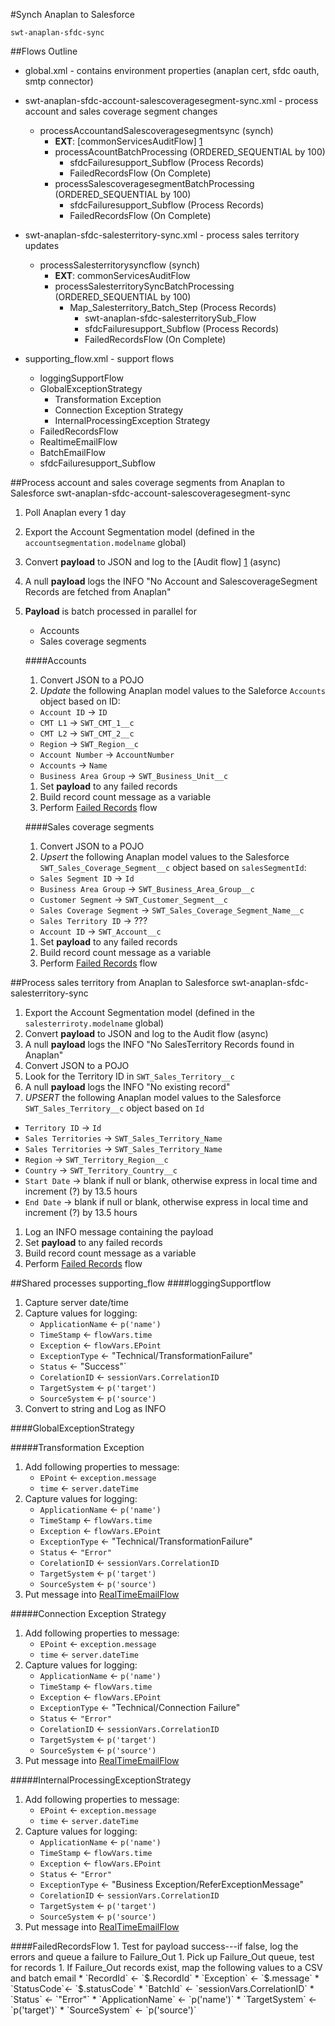 #Synch Anaplan to Salesforce

    swt-anaplan-sfdc-sync
   
##Flows Outline

* global.xml - contains environment properties (anaplan cert, sfdc oauth, smtp connector)

* swt-anaplan-sfdc-account-salescoveragesegment-sync.xml - process account and sales coverage segment changes
   * processAccountandSalescoveragesegmentsync (synch)
      * **EXT**: [commonServicesAuditFlow] [1]
      * processAcountBatchProcessing (ORDERED_SEQUENTIAL by 100)
         * sfdcFailuresupport_Subflow (Process Records)
         * FailedRecordsFlow (On Complete)
      * processSalescoveragesegmentBatchProcessing (ORDERED_SEQUENTIAL by 100)
         * sfdcFailuresupport_Subflow (Process Records)
         * FailedRecordsFlow (On Complete)
      
* swt-anaplan-sfdc-salesterritory-sync.xml - process sales territory updates
   * processSalesterritorysyncflow (synch)
      * **EXT**: commonServicesAuditFlow
      * processSalesterritorySyncBatchProcessing (ORDERED_SEQUENTIAL by 100)
         * Map_Salesterritory_Batch_Step (Process Records)
            * swt-anaplan-sfdc-salesterritorySub_Flow
            * sfdcFailuresupport_Subflow (Process Records)
            * FailedRecordsFlow (On Complete)
      
* supporting_flow.xml - support flows
   * loggingSupportFlow
   * GlobalExceptionStrategy
      * Transformation Exception
      * Connection Exception Strategy
      * InternalProcessingException Strategy
   * FailedRecordsFlow
   * RealtimeEmailFlow
   * BatchEmailFlow
   * sfdcFailuresupport_Subflow

##Process account and sales coverage segments from Anaplan to Salesforce
    swt-anaplan-sfdc-account-salescoveragesegment-sync  
  
1. Poll Anaplan every 1 day
1. Export the Account Segmentation model (defined in the `accountsegmentation.modelname` global)
1. Convert **payload** to JSON and log to the [Audit flow] [1] (async)
1. A null **payload** logs the INFO "No Account and SalescoverageSegment Records are fetched from Anaplan"
1. **Payload** is batch processed in parallel for  
   * Accounts  
   * Sales coverage segments  

   ####Accounts
   1.   Convert JSON to a POJO
   1.   *Update* the following Anaplan model values to the Saleforce `Accounts` object based on ID:
      * `Account ID` -> `ID`
      * `CMT L1` -> `SWT_CMT_1__c`
      * `CMT L2` -> `SWT_CMT_2__c`
      * `Region` -> `SWT_Region__c`
      * `Account Number` -> `AccountNumber`
      * `Accounts` -> `Name`
      * `Business Area Group` -> `SWT_Business_Unit__c`
   1.   Set **payload** to any failed records
   1.   Build record count message as a variable
   1.   Perform <A href="#FailedRecordsFlow">Failed Records</A> flow
  
   ####Sales coverage segments
   1.   Convert JSON to a POJO
   1.   *Upsert* the following Anaplan model values to the Salesforce `SWT_Sales_Coverage_Segment__c` object based on `salesSegmentId`:
      * `Sales Segment ID` -> `Id`
      * `Business Area Group` -> `SWT_Business_Area_Group__c`
      * `Customer Segment` -> `SWT_Customer_Segment__c`
      * `Sales Coverage Segment` -> `SWT_Sales_Coverage_Segment_Name__c`
      * `Sales Territory ID` -> ???
      * `Account ID` -> `SWT_Account__c`
   1.   Set **payload** to any failed records
   1.   Build record count message as a variable
   1.   Perform <A href="#FailedRecordsFlow">Failed Records</A> flow

  
##Process sales territory from Anaplan to Salesforce
    swt-anaplan-sfdc-salesterritory-sync
    
1. Export the Account Segmentation model (defined in the `salesterriroty.modelname` global)
1. Convert **payload** to JSON and log to the Audit flow (async)
1. A null **payload** logs the INFO "No SalesTerritory Records found in Anaplan"
1. Convert JSON to a POJO
1. Look for the Territory ID in `SWT_Sales_Territory__c`
1. A null **payload** logs the INFO "No existing record"
1. *UPSERT* the following Anaplan model values to the Salesforce `SWT_Sales_Territory__c` object based on `Id`
  * `Territory ID` -> `Id`
  * `Sales Territories` -> `SWT_Sales_Territory_Name`
  * `Sales Territories` -> `SWT_Sales_Territory_Name`
  * `Region` -> `SWT_Territory_Region__c`
  * `Country` -> `SWT_Territory_Country__c`
  * `Start Date` -> blank if null or blank, otherwise express in local time and increment (?) by 13.5 hours
  * `End Date` ->  blank if null or blank, otherwise express in local time and increment (?) by 13.5 hours
1. Log an INFO message containing the payload
1. Set **payload** to any failed records
1. Build record count message as a variable
1. Perform <A href="#FailedRecordsFlow">Failed Records</A> flow


##Shared processes
    supporting_flow
<A name="loggingSupportFlow">
####loggingSupportflow</A>
   1. Capture server date/time
   1. Capture values for logging:
      * `ApplicationName` <- `p('name')`
      * `TimeStamp` <- `flowVars.time`
      * `Exception` <- `flowVars.EPoint`
      * `ExceptionType` <- "Technical/TransformationFailure"
      * `Status` <- "Success"`
      * `CorelationID` <- `sessionVars.CorrelationID`
      * `TargetSystem` <- `p('target')`
      * `SourceSystem` <- `p('source')`
   1.  Convert to string and Log as INFO

####GlobalExceptionStrategy
   
   #####Transformation Exception
   1. Add following properties to message:
      * `EPoint` <- `exception.message`
      * `time` <- `server.dateTime`
   1. Capture values for logging:
      * `ApplicationName` <- `p('name')`
      * `TimeStamp` <- `flowVars.time`
      * `Exception` <- `flowVars.EPoint`
      * `ExceptionType` <- "Technical/TransformationFailure"
      * `Status` <- `"Error"`
      * `CorelationID` <- `sessionVars.CorrelationID`
      * `TargetSystem` <- `p('target')`
      * `SourceSystem` <- `p('source')`
   1.  Put message into <A href="#RealTimeEmailFlow">RealTimeEmailFlow</A>
   
   #####Connection Exception Strategy
   1. Add following properties to message:
      * `EPoint` <- `exception.message`
      * `time` <- `server.dateTime`
   1. Capture values for logging:
      * `ApplicationName` <- `p('name')`
      * `TimeStamp` <- `flowVars.time`
      * `Exception` <- `flowVars.EPoint`
      * `ExceptionType` <- "Technical/Connection Failure"
      * `Status` <- `"Error"`
      * `CorelationID` <- `sessionVars.CorrelationID`
      * `TargetSystem` <- `p('target')`
      * `SourceSystem` <- `p('source')`
   1.  Put message into <A href="#RealTimeEmailFlow">RealTimeEmailFlow</A>

   #####InternalProcessingExceptionStrategy
   1. Add following properties to message:
      * `EPoint` <- `exception.message`
      * `time` <- `server.dateTime`
   1. Capture values for logging:
      * `ApplicationName` <- `p('name')`
      * `TimeStamp` <- `flowVars.time`
      * `Exception` <- `flowVars.EPoint`
      * `Status` <- `"Error"`
      * `ExceptionType` <- "Business Exception/ReferExceptionMessage"
      * `CorelationID` <- `sessionVars.CorrelationID`
      * `TargetSystem` <- `p('target')`
      * `SourceSystem` <- `p('source')`
   1.  Put message into <A href="#RealTimeEmailFlow">RealTimeEmailFlow</A>         
   
<A name="FailedRecordsFlow">
####FailedRecordsFlow</A>
   1.   Test for payload success---if false, log the errors and queue a failure to Failure_Out
   1.   Pick up Failure_Out queue, test for records
   1.   If Failure_Out records exist, map the following values to a CSV and batch email 
      * `RecordId` <- `$.RecordId`
      * `Exception` <- `$.message`
      * `StatusCode`<- `$.statusCode`
      * `BatchId` <- `sessionVars.CorrelationID`
      * `Status` <- `"Error"`
      * `ApplicationName` <- `p('name')`
      * `TargetSystem` <- `p('target')`
      * `SourceSystem` <- `p('source')`
  

[1]: https://github.com/lcgillies/TestGitHubPages/edit/dev/CommonServicesWrapper/
